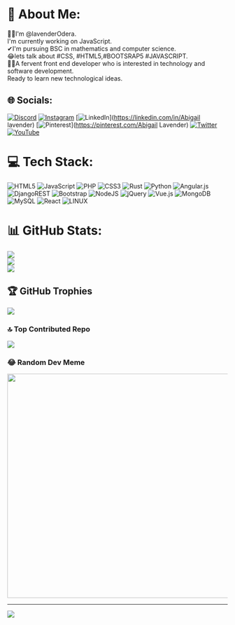 # 💫 About Me:
🐱‍🏍I'm @lavenderOdera.<br>     I'm currently working on JavaScript.<br>✔I'm  pursuing BSC in mathematics and computer science.<br>😂lets talk about #CSS, #HTML5,#BOOTSRAP5 #JAVASCRIPT.<br>   🐱‍🚀A fervent front end developer who is interested in technology and software development.<br>        Ready to learn new  technological ideas.


## 🌐 Socials:
[![Discord](https://img.shields.io/badge/Discord-%237289DA.svg?logo=discord&logoColor=white)](https://discord.gg/Lavender#8050) [![Instagram](https://img.shields.io/badge/Instagram-%23E4405F.svg?logo=Instagram&logoColor=white)](https://instagram.com/Abigail.Lavender.75) [![LinkedIn](https://img.shields.io/badge/LinkedIn-%230077B5.svg?logo=linkedin&logoColor=white)](https://linkedin.com/in/Abigail lavender) [![Pinterest](https://img.shields.io/badge/Pinterest-%23E60023.svg?logo=Pinterest&logoColor=white)](https://pinterest.com/Abigail Lavender) [![Twitter](https://img.shields.io/badge/Twitter-%231DA1F2.svg?logo=Twitter&logoColor=white)](https://twitter.com/@LavenderAbigai2) [![YouTube](https://img.shields.io/badge/YouTube-%23FF0000.svg?logo=YouTube&logoColor=white)](https://youtube.com/@@) 

# 💻 Tech Stack:
![HTML5](https://img.shields.io/badge/html5-%23E34F26.svg?style=for-the-badge&logo=html5&logoColor=white) ![JavaScript](https://img.shields.io/badge/javascript-%23323330.svg?style=for-the-badge&logo=javascript&logoColor=%23F7DF1E) ![PHP](https://img.shields.io/badge/php-%23777BB4.svg?style=for-the-badge&logo=php&logoColor=white) ![CSS3](https://img.shields.io/badge/css3-%231572B6.svg?style=for-the-badge&logo=css3&logoColor=white) ![Rust](https://img.shields.io/badge/rust-%23000000.svg?style=for-the-badge&logo=rust&logoColor=white) ![Python](https://img.shields.io/badge/python-3670A0?style=for-the-badge&logo=python&logoColor=ffdd54) ![Angular.js](https://img.shields.io/badge/angular.js-%23E23237.svg?style=for-the-badge&logo=angularjs&logoColor=white) ![DjangoREST](https://img.shields.io/badge/DJANGO-REST-ff1709?style=for-the-badge&logo=django&logoColor=white&color=ff1709&labelColor=gray) ![Bootstrap](https://img.shields.io/badge/bootstrap-%23563D7C.svg?style=for-the-badge&logo=bootstrap&logoColor=white) ![NodeJS](https://img.shields.io/badge/node.js-6DA55F?style=for-the-badge&logo=node.js&logoColor=white) ![jQuery](https://img.shields.io/badge/jquery-%230769AD.svg?style=for-the-badge&logo=jquery&logoColor=white) ![Vue.js](https://img.shields.io/badge/vuejs-%2335495e.svg?style=for-the-badge&logo=vuedotjs&logoColor=%234FC08D) ![MongoDB](https://img.shields.io/badge/MongoDB-%234ea94b.svg?style=for-the-badge&logo=mongodb&logoColor=white) ![MySQL](https://img.shields.io/badge/mysql-%2300f.svg?style=for-the-badge&logo=mysql&logoColor=white) ![React](https://img.shields.io/badge/react-%2320232a.svg?style=for-the-badge&logo=react&logoColor=%2361DAFB) ![LINUX](https://img.shields.io/badge/Linux-FCC624?style=for-the-badge&logo=linux&logoColor=black)
# 📊 GitHub Stats:
![](https://github-readme-stats.vercel.app/api?username=lavenderOdera&theme=dark&hide_border=false&include_all_commits=false&count_private=false)<br/>
![](https://github-readme-streak-stats.herokuapp.com/?user=lavenderOdera&theme=dark&hide_border=false)<br/>
![](https://github-readme-stats.vercel.app/api/top-langs/?username=lavenderOdera&theme=dark&hide_border=false&include_all_commits=false&count_private=false&layout=compact)

## 🏆 GitHub Trophies
![](https://github-profile-trophy.vercel.app/?username=lavenderOdera&theme=radical&no-frame=false&no-bg=false&margin-w=4)

### 🔝 Top Contributed Repo
![](https://github-contributor-stats.vercel.app/api?username=lavenderOdera&limit=5&theme=dark&combine_all_yearly_contributions=true)

### 😂 Random Dev Meme
<img src="https://rm.up.railway.app/" width="512px"/>

---
[![](https://visitcount.itsvg.in/api?id=lavenderOdera&icon=2&color=3)](https://visitcount.itsvg.in)

<!-- Proudly created with GPRM ( https://gprm.itsvg.in ) -->
